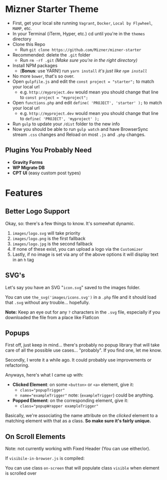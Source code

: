 Mizner Starter Theme
=======================
- First, get your local site running `Vagrant`, `Docker`, `Local by Flywheel`, `MAMP`, etc.
- In your Terminal (iTerm, Hyper, etc.) cd until you're in the `themes` directory
- Clone this Repo
     - Run `git clone https://github.com/Mizner/mizner-starter`
- Recommended: delete the `.git` folder
     - Run `rm -rf .git` *(Make sure you're in the right directory)*
- Install NPM packages 
     - (**Bonus**: use YARN!) run `yarn install` *it's just like `npm install`*
- No more `bower`, that's so over.
- Open `gulpfile.js` and edit the `const project = "starter";` to match your local url
     - e.g. `http://myproject.dev` would mean you should change that line to `const project = "myproject";`
- Open `functions.php` and edit `define( 'PROJECT', 'starter' );` to match your local url
     - e.g. `http://myproject.dev` would mean you should change that line to `define( 'PROJECT', 'myproject' );`
- Run `gulp` to update your `/dist` folder to the new info
- Now you should be able to run `gulp watch` and have BrowserSync stream `.css` changes and Reload on most `.js` and `.php` changes.  

Plugins You Probably Need
-----------------------
- **Gravity Forms**
- **WP Migrate DB**
- **CPT UI** (easy custom post types)

Features
=======================
Better Logo Support
-----------------------
Okay, so: there's a few things to know. It's somewhat dynamic.
1. `images/logo.svg` will take priority
2. `images/logo.png` is the first fallback
3. `images/logo.jpg` is the second fallback
4. If none of these exist, you can upload a logo via the `Customizer`
5. Lastly, if no image is set via any of the above options it will display text in an `h` tag

SVG's
-----------------------
Let's say you have an SVG "`icon.svg`" saved to the images folder.

You can use `the_svg('images/icons.svg')` in a `.php` file and it should load that `.svg` without any trouble... hopefully.
 
**Note:** Keep an eye out for any `?` characters in the `.svg` file, especially if you downloaded the file from a place like FlatIcon

Popups 
-----------------------
First off, just keep in mind... there's probably no popup library that will take care of all the possible use cases... "probably".  If you find one, let me know.

Secondly, I wrote it a while ago. It could probably use improvements or refactoring. 

Anyways, here's what I came up with:
- **Clicked Element**: on some `<button>` or `<a>` element, give it:
     - `class="popupTrigger"`
     - `name="exampleTrigger"` note: (`exampleTrigger`) could be anything.  
- **Popped Element**: on the corresponding element, give it: 
     - `class="popupWrapper exampleTrigger"`
     
Basically, we're associating the name attribute on the *clicked* element to a matching element with that as a class.  **So make sure it's fairly unique.** 

On Scroll Elements 
-----------------------
Note: not currently working with Fixed Header (You can use either/or). 

If `visibile-in-browser.js` is compiled:

You can use class `on-screen` that will populate class `visible` when element is scrolled over


